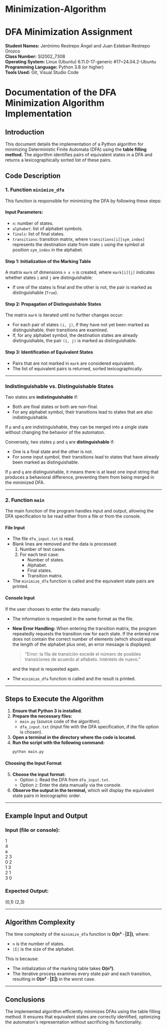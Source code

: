 # Minimization-Algorithm
# DFA Minimization Assignment

**Student Names:** Jerónimo Restrepo Ángel and Juan Esteban Restrepo Orozco  
**Class Number:** SI2002_7308  
**Operating System:** Linux (Ubuntu) 6.11.0-17-generic #17~24.04.2-Ubuntu  
**Programming Language:** Python 3.8 (or higher)  
**Tools Used:** Git, Visual Studio Code

# Documentation of the DFA Minimization Algorithm Implementation

## Introduction
This document details the implementation of a Python algorithm for minimizing Deterministic Finite Automata (DFA) using the **table filling method**. The algorithm identifies pairs of equivalent states in a DFA and returns a lexicographically sorted list of these pairs.

## Code Description

### 1. **Function `minimize_dfa`**
This function is responsible for minimizing the DFA by following these steps:

#### **Input Parameters:**
- `n`: number of states.
- `alphabet`: list of alphabet symbols.
- `finals`: list of final states.
- `transitions`: transition matrix, where `transitions[i][sym_index]` represents the destination state from state `i` using the symbol at position `sym_index` in the alphabet.

#### **Step 1: Initialization of the Marking Table**
A matrix `mark` of dimensions `n x n` is created, where `mark[i][j]` indicates whether states `i` and `j` are distinguishable:
- If one of the states is final and the other is not, the pair is marked as distinguishable (`True`).

#### **Step 2: Propagation of Distinguishable States**
The matrix `mark` is iterated until no further changes occur:
- For each pair of states `(i, j)`, if they have not yet been marked as distinguishable, their transitions are examined.
- If, for any alphabet symbol, the destination states are already distinguishable, the pair `(i, j)` is marked as distinguishable.

#### **Step 3: Identification of Equivalent States**
- Pairs that are not marked in `mark` are considered equivalent.
- The list of equivalent pairs is returned, sorted lexicographically.

---

### **Indistinguishable vs. Distinguishable States**

Two states are **indistinguishable** if:
- Both are final states or both are non-final.
- For any alphabet symbol, their transitions lead to states that are also indistinguishable.

If `p` and `q` are indistinguishable, they can be merged into a single state without changing the behavior of the automaton.

Conversely, two states `p` and `q` are **distinguishable** if:
- One is a final state and the other is not.
- For some input symbol, their transitions lead to states that have already been marked as distinguishable.

If `p` and `q` are distinguishable, it means there is at least one input string that produces a behavioral difference, preventing them from being merged in the minimized DFA.

---

### 2. **Function `main`**
The main function of the program handles input and output, allowing the DFA specification to be read either from a file or from the console.

#### **File Input**
- The file `dfa_input.txt` is read.
- Blank lines are removed and the data is processed:
  1. Number of test cases.
  2. For each test case:
     - Number of states.
     - Alphabet.
     - Final states.
     - Transition matrix.
- The `minimize_dfa` function is called and the equivalent state pairs are printed.

#### **Console Input**
If the user chooses to enter the data manually:
- The information is requested in the same format as the file.
- **New Error Handling:** When entering the transition matrix, the program repeatedly requests the transition row for each state. If the entered row does not contain the correct number of elements (which should equal the length of the alphabet plus one), an error message is displayed:
  > "Error: la fila de transición excede el número de posibles transiciones de acuerdo al alfabeto. Inténtelo de nuevo."
  
  and the input is requested again.
- The `minimize_dfa` function is called and the result is printed.

  
---
## Steps to Execute the Algorithm

1. **Ensure that Python 3 is installed.**
2. **Prepare the necessary files:**
   - `main.py` (source code of the algorithm).
   - `dfa_input.txt` (input file with the DFA specification, if the file option is chosen).
3. **Open a terminal in the directory where the code is located.**
4. **Run the script with the following command:**
   ```sh
   python main.py
   
#### **Choosing the Input Format**
5. **Choose the input format:**
   - Option `1`: Read the DFA from `dfa_input.txt`.
   - Option `2`: Enter the data manually via the console.
6. **Observe the output in the terminal,** which will display the equivalent state pairs in lexicographic order.

---

## Example Input and Output
### **Input (file or console):**
1 <br>
4 <br>
a <br>
2 3 <br>
0 2 <br>
1 3 <br>
2 1 <br>
3 0 <br>

### **Expected Output:**
(0,1) (2,3)

---

## Algorithm Complexity
The time complexity of the `minimize_dfa` function is **O(n² · |Σ|)**, where:
- `n` is the number of states.
- `|Σ|` is the size of the alphabet.

This is because:
- The initialization of the marking table takes **O(n²)**.
- The iterative process examines every state pair and each transition, resulting in **O(n² · |Σ|)** in the worst case.

---

## Conclusions
The implemented algorithm efficiently minimizes DFAs using the table filling method. It ensures that equivalent states are correctly identified, optimizing the automaton's representation without sacrificing its functionality.
